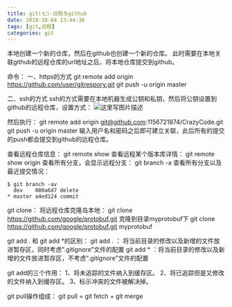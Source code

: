 ```yaml
---
title: git(七)-远程与github
date: 2018-10-04 13:44:36
tags: [git,远程]
categories: git
---
```


本地创建一个新的仓库，然后在github也创建一个新的仓库。
此时需要在本地关联github的远程仓库的url地址之后，将本地仓库提交到github。
<!-- more -->
命令：
一、https的方式
git remote add origin https://github.com/user/gitrespory.git
git push -u origin master

二、ssh的方式
ssh的方式需要在本地机器生成公钥和私钥，然后将公钥设置到github的远程仓库，设置方式：
![这里写图片描述](20170730201503950.png)

然后执行：
git remote add origin git@github.com:1156721874/CrazyCode.git
git push -u origin master
输入用户名和密码之后即可建立关联，此后所有的提交的push都会提交到github的远程仓库。

查看远程仓库信息：
git remote show
查看远程某个版本库详情：
git remote show origin
查看所有分支，会显示远程分支：
git branch -a
查看所有分支以及最近提交情况：

```
$ git branch -av
  dev    080a6d7 delete
* master a4ed124 commit

```
git clone：
将远程仓库克隆岛本地：
git clone https://github.com/google/protobuf.git
克隆到目录myprotobuf下
git clone https://github.com/google/protobuf.git myprotobuf

git add . 和 git add *的区别：
git add .  ： 将当前目录的修改以及新增的文件放进暂存区，同时考虑".gitignore"文件的配置
git add * ：将当前目录的修改以及新增的文件放进暂存区，不考虑".gitignore"文件的配置

git add的三个作用：
1、将未追踪的文件纳入到缓存区。
2、将已追踪但是又修改的文件纳入到缓存区。
3、标示冲突的文件被解决掉。

git pull操作组成：
git pull = git fetch + git merge
